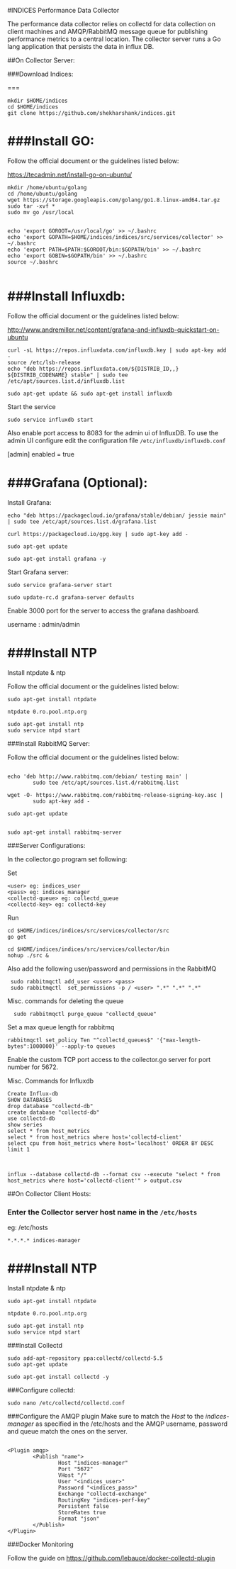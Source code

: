 #INDICES Performance Data Collector

The performance data collector relies on collectd for data collection on client machines and AMQP/RabbitMQ message queue for publishing
performance metrics to a central location. The collector server runs a Go lang application that persists the data in influx DB.

##On Collector Server:

###Download Indices:

===

```
mkdir $HOME/indices
cd $HOME/indices
git clone https://github.com/shekharshank/indices.git
```

###Install GO:
====

Follow the official document or the guidelines listed below:

https://tecadmin.net/install-go-on-ubuntu/

```
mkdir /home/ubuntu/golang
cd /home/ubuntu/golang
wget https://storage.googleapis.com/golang/go1.8.linux-amd64.tar.gz
sudo tar -xvf *
sudo mv go /usr/local


echo 'export GOROOT=/usr/local/go' >> ~/.bashrc
echo 'export GOPATH=$HOME/indices/indices/src/services/collector' >> ~/.bashrc
echo 'export PATH=$PATH:$GOROOT/bin:$GOPATH/bin' >> ~/.bashrc
echo 'export GOBIN=$GOPATH/bin' >> ~/.bashrc
source ~/.bashrc


```

###Install Influxdb:
====
Follow the official document or the guidelines listed below:

http://www.andremiller.net/content/grafana-and-influxdb-quickstart-on-ubuntu


```
curl -sL https://repos.influxdata.com/influxdb.key | sudo apt-key add -
source /etc/lsb-release
echo "deb https://repos.influxdata.com/${DISTRIB_ID,,} ${DISTRIB_CODENAME} stable" | sudo tee /etc/apt/sources.list.d/influxdb.list
```


```
sudo apt-get update && sudo apt-get install influxdb
```

Start the service
```
sudo service influxdb start
```

Also enable port access to 8083 for the admin ui of InfluxDB.
To use the admin UI configure edit the configuration file `/etc/influxdb/influxdb.conf`

[admin]
enabled = true




###Grafana (Optional):
===

Install Grafana:


```
echo "deb https://packagecloud.io/grafana/stable/debian/ jessie main" | sudo tee /etc/apt/sources.list.d/grafana.list

curl https://packagecloud.io/gpg.key | sudo apt-key add -

sudo apt-get update

sudo apt-get install grafana -y

```
Start Grafana server:

```
sudo service grafana-server start

sudo update-rc.d grafana-server defaults

```

Enable 3000 port for the server to access the grafana dashboard.

username : admin/admin



###Install NTP
===

Install ntpdate & ntp

Follow the official document or the guidelines listed below:

```
sudo apt-get install ntpdate

ntpdate 0.ro.pool.ntp.org

sudo apt-get install ntp
sudo service ntpd start
```

###Install RabbitMQ Server:

Follow the official document or the guidelines listed below:


```

echo 'deb http://www.rabbitmq.com/debian/ testing main' |
        sudo tee /etc/apt/sources.list.d/rabbitmq.list

wget -O- https://www.rabbitmq.com/rabbitmq-release-signing-key.asc |
        sudo apt-key add -

sudo apt-get update


sudo apt-get install rabbitmq-server
```

###Server Configurations:

In the collector.go program set following:

Set 

```
<user> eg: indices_user
<pass> eg: indices_manager
<collectd-queue> eg: collectd_queue
<collectd-key> eg: collectd-key
```

Run 

```
cd $HOME/indices/indices/src/services/collector/src
go get

cd $HOME/indices/indices/src/services/collector/bin
nohup ./src &
```
Also add the following user/password and permissions in the RabbitMQ

```
 sudo rabbitmqctl add_user <user> <pass>
 sudo rabbitmqctl  set_permissions -p / <user> ".*" ".*" ".*"

```

Misc. commands for deleting the queue

```
  sudo rabbitmqctl purge_queue "collectd_queue"
```

Set a max queue length for rabbitmq
```
rabbitmqctl set_policy Ten "^collectd_queues$" '{"max-length-bytes":1000000}' --apply-to queues
```

Enable the custom TCP port access to the collector.go server for port number for 5672.

Misc. Commands for Influxdb
```
Create Influx-db
SHOW DATABASES
drop database "collectd-db"
create database "collectd-db"
use collectd-db
show series
select * from host_metrics
select * from host_metrics where host='collectd-client'
select cpu from host_metrics where host='localhost' ORDER BY DESC limit 1



influx --database collectd-db --format csv --execute "select * from host_metrics where host='collectd-client'" > output.csv
```

##On Collector Client Hosts:


### Enter the Collector server host name in the `/etc/hosts`

eg: /etc/hosts

```
*.*.*.* indices-manager
```

###Install NTP
===

Install ntpdate & ntp


```
sudo apt-get install ntpdate

ntpdate 0.ro.pool.ntp.org

sudo apt-get install ntp
sudo service ntpd start
```

###Install Collectd

```
sudo add-apt-repository ppa:collectd/collectd-5.5
sudo apt-get update
```

```
sudo apt-get install collectd -y

```

###Configure collectd:


```
sudo nano /etc/collectd/collectd.conf
```

###Configure the AMQP plugin 
Make sure to match the *Host* to the *indices-manager* as specified in the /etc/hosts and the AMQP username, password and queue match
the ones on the server.

```

<Plugin amqp>
        <Publish "name">
                Host "indices-manager"
                Port "5672"
                VHost "/"
                User "<indices_user>"
                Password "<indices_pass>"
                Exchange "collectd-exchange"
                RoutingKey "indices-perf-key"
                Persistent false
                StoreRates true
                Format "json"
        </Publish>
</Plugin>

```

###Docker Monitoring

Follow the guide on https://github.com/lebauce/docker-collectd-plugin







